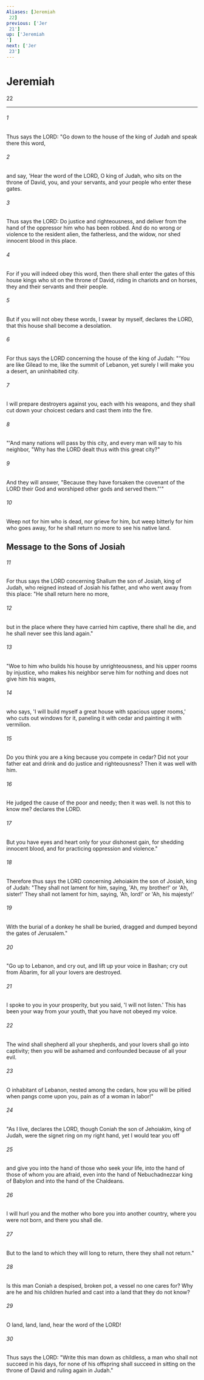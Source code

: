 ```yaml
---
Aliases: [Jeremiah 22]
previous: ['Jer 21']
up: ['Jeremiah']
next: ['Jer 23']
---
```

# Jeremiah 22

***
 

###### 1 
Thus says the LORD: "Go down to the house of the king of Judah and speak there this word,  

###### 2 
and say, 'Hear the word of the LORD, O king of Judah, who sits on the throne of David, you, and your servants, and your people who enter these gates.  

###### 3 
Thus says the LORD: Do justice and righteousness, and deliver from the hand of the oppressor him who has been robbed. And do no wrong or violence to the resident alien, the fatherless, and the widow, nor shed innocent blood in this place.  

###### 4 
For if you will indeed obey this word, then there shall enter the gates of this house kings who sit on the throne of David, riding in chariots and on horses, they and their servants and their people.  

###### 5 
But if you will not obey these words, I swear by myself, declares the LORD, that this house shall become a desolation.  

###### 6 
For thus says the LORD concerning the house of the king of Judah: "'You are like Gilead to me,  like the summit of Lebanon,  yet surely I will make you a desert,  an uninhabited city.   

###### 7 
I will prepare destroyers against you,  each with his weapons,  and they shall cut down your choicest cedars  and cast them into the fire.  

###### 8 
"'And many nations will pass by this city, and every man will say to his neighbor, "Why has the LORD dealt thus with this great city?"  

###### 9 
And they will answer, "Because they have forsaken the covenant of the LORD their God and worshiped other gods and served them."'"  

###### 10 
Weep not for him who is dead,  nor grieve for him,  but weep bitterly for him who goes away,  for he shall return no more  to see his native land.  ## Message to the Sons of Josiah  

###### 11 
For thus says the LORD concerning Shallum the son of Josiah, king of Judah, who reigned instead of Josiah his father, and who went away from this place: "He shall return here no more,  

###### 12 
but in the place where they have carried him captive, there shall he die, and he shall never see this land again."  

###### 13 
"Woe to him who builds his house by unrighteousness,  and his upper rooms by injustice,  who makes his neighbor serve him for nothing  and does not give him his wages,   

###### 14 
who says, 'I will build myself a great house  with spacious upper rooms,'  who cuts out windows for it,  paneling it with cedar  and painting it with vermilion.   

###### 15 
Do you think you are a king  because you compete in cedar?  Did not your father eat and drink  and do justice and righteousness?  Then it was well with him.   

###### 16 
He judged the cause of the poor and needy;  then it was well.  Is not this to know me?  declares the LORD.   

###### 17 
But you have eyes and heart  only for your dishonest gain,  for shedding innocent blood,  and for practicing oppression and violence."  

###### 18 
Therefore thus says the LORD concerning Jehoiakim the son of Josiah, king of Judah: "They shall not lament for him, saying,  'Ah, my brother!' or 'Ah, sister!'  They shall not lament for him, saying,  'Ah, lord!' or 'Ah, his majesty!'   

###### 19 
With the burial of a donkey he shall be buried,  dragged and dumped beyond the gates of Jerusalem."  

###### 20 
"Go up to Lebanon, and cry out,  and lift up your voice in Bashan;  cry out from Abarim,  for all your lovers are destroyed.   

###### 21 
I spoke to you in your prosperity,  but you said, 'I will not listen.'  This has been your way from your youth,  that you have not obeyed my voice.   

###### 22 
The wind shall shepherd all your shepherds,  and your lovers shall go into captivity;  then you will be ashamed and confounded  because of all your evil.   

###### 23 
O inhabitant of Lebanon,  nested among the cedars,  how you will be pitied when pangs come upon you,  pain as of a woman in labor!"  

###### 24 
"As I live, declares the LORD, though Coniah the son of Jehoiakim, king of Judah, were the signet ring on my right hand, yet I would tear you off  

###### 25 
and give you into the hand of those who seek your life, into the hand of those of whom you are afraid, even into the hand of Nebuchadnezzar king of Babylon and into the hand of the Chaldeans.  

###### 26 
I will hurl you and the mother who bore you into another country, where you were not born, and there you shall die.  

###### 27 
But to the land to which they will long to return, there they shall not return."  

###### 28 
Is this man Coniah a despised, broken pot,  a vessel no one cares for?  Why are he and his children hurled and cast  into a land that they do not know?   

###### 29 
O land, land, land,  hear the word of the LORD!   

###### 30 
Thus says the LORD:  "Write this man down as childless,  a man who shall not succeed in his days,  for none of his offspring shall succeed  in sitting on the throne of David  and ruling again in Judah."
